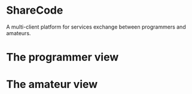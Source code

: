 # ShareCode
A multi-client platform for services exchange between programmers and amateurs.

<h1>The programmer view</h1>


<h1>The amateur view</h1>
